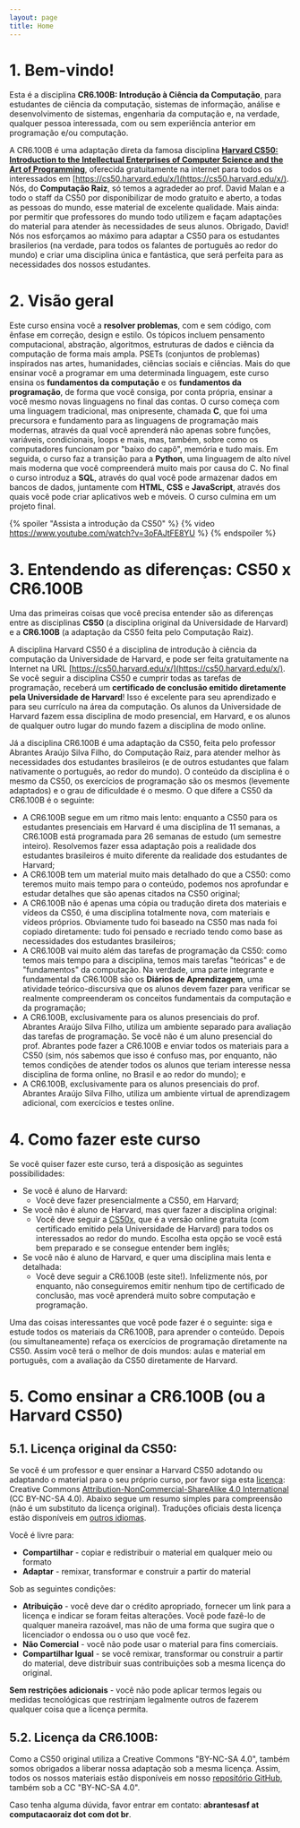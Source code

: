 ```yaml
---
layout: page
title: Home
---
```


# 1. Bem-vindo!
Esta é a disciplina **CR6.100B: Introdução à Ciência da Computação**, para
estudantes de ciência da computação, sistemas de informação, análise e
desenvolvimento de sistemas, engenharia da computação e, na verdade, qualquer
pessoa interessada, com ou sem experiência anterior em programação e/ou
computação.

A CR6.100B é uma adaptação direta da famosa disciplina [**Harvard CS50:
Introduction to the Intellectual Enterprises of Computer Science and the Art
of Programming**](https://cs50.harvard.edu/x/), oferecida gratuitamente na
internet para todos os interessados em
[https://cs50.harvard.edu/x/](https://cs50.harvard.edu/x/). Nós, do **Computação
Raiz**, só temos a agradeder ao prof. David Malan e a todo o staff da CS50 por
disponibilizar de modo gratuito e aberto, a todas as pessoas do mundo, esse
material de excelente qualidade. Mais ainda: por permitir que professores do
mundo todo utilizem e façam adaptações do material para atender às necessidades
de seus alunos. Obrigado, David! Nós nos esforçamos ao máximo para adaptar a
CS50 para os estudantes brasilerios (na verdade, para todos os falantes de
português ao redor do mundo) e criar uma disciplina única e fantástica, que será
perfeita para as necessidades dos nossos estudantes.

# 2. Visão geral
Este curso ensina você a **resolver problemas**, com e sem código, com ênfase em
correção, design e estilo. Os tópicos incluem pensamento computacional,
abstração, algoritmos, estruturas de dados e ciência da computação de forma mais
ampla. PSETs (conjuntos de problemas) inspirados nas artes, humanidades,
ciências sociais e ciências. Mais do que ensinar você a programar em uma
determinada linguagem, este curso ensina os **fundamentos da computação** e os
**fundamentos da programação**, de forma que você consiga, por conta própria,
ensinar a você mesmo novas linguagens no final das contas. O curso começa com
uma linguagem tradicional, mas onipresente, chamada **C**, que foi uma
precursora e fundamento para as linguagens de programação mais modernas, através
da qual você aprenderá não apenas sobre funções, variáveis, condicionais, loops
e mais, mas, também, sobre como os computadores funcionam por "baixo do capô",
memória e tudo mais. Em seguida, o curso faz a transição para a **Python**, uma
linguagem de alto nível mais moderna que você compreenderá muito mais por causa
do C. No final o curso introduz a **SQL**, através do qual você pode armazenar
dados em bancos de dados, juntamente com **HTML**, **CSS** e **JavaScript**,
através dos quais você pode criar aplicativos web e móveis. O curso culmina em
um projeto final.

{% spoiler "Assista a introdução da CS50" %}
{% video https://www.youtube.com/watch?v=3oFAJtFE8YU %}
{% endspoiler %}

# 3. Entendendo as diferenças: CS50 x CR6.100B
Uma das primeiras coisas que você precisa entender são as diferenças entre as
disciplinas **CS50** (a disciplina original da Universidade de Harvard) e a
**CR6.100B** (a adaptação da CS50 feita pelo Computação Raiz).

A disciplina Harvard CS50 é a disciplina de introdução à ciência da computação
da Universidade de Harvard, e pode ser feita gratuitamente na Internet na URL
[https://cs50.harvard.edu/x/](https://cs50.harvard.edu/x/). Se você seguir a
disciplina CS50 e cumprir todas as tarefas de programação, receberá um
**certificado de conclusão emitido diretamente pela Universidade de Harvard**!
Isso é excelente para seu aprendizado e para seu currículo na área da
computação. Os alunos da Universidade de Harvard fazem essa disciplina de modo
presencial, em Harvard, e os alunos de qualquer outro lugar do mundo fazem a
disciplina de modo online.

Já a disciplina CR6.100B é uma adaptação da CS50, feita pelo professor Abrantes
Araújo Silva Filho, do Computação Raiz, para atender melhor às necessidades dos
estudantes brasileiros (e de outros estudantes que falam nativamente o
português, ao redor do mundo). O conteúdo da disciplina é o mesmo da CS50, os
exercícios de programação são os mesmos (levemente adaptados) e o grau de
dificuldade é o mesmo. O que difere a CS50 da CR6.100B é o seguinte:

* A CR6.100B segue em um ritmo mais lento: enquanto a CS50 para os estudantes
  presenciais em Harvard é uma disciplina de 11 semanas, a CR6.100B está
  programada para 26 semanas de estudo (um semestre inteiro). Resolvemos fazer
  essa adaptação pois a realidade dos estudantes brasileiros é muito diferente
  da realidade dos estudantes de Harvard;
* A CR6.100B tem um material muito mais detalhado do que a CS50: como teremos
  muito mais tempo para o conteúdo, podemos nos aprofundar e estudar detalhes
  que são apenas citados na CS50 original;
* A CR6.100B não é apenas uma cópia ou tradução direta dos materiais e vídeos da
  CS50, é uma disciplina totalmente nova, com materiais e vídeos
  próprios. Obviamente tudo foi baseado na CS50 mas nada foi copiado
  diretamente: tudo foi pensado e recriado tendo como base as necessidades dos
  estudantes brasileiros;
* A CR6.100B vai muito além das tarefas de programação da CS50: como temos mais
  tempo para a disciplina, temos mais tarefas "teóricas" e de "fundamentos" da
  computação. Na verdade, uma parte integrante e fundamental da CR6.100B são os
  **Diários de Aprendizagem**, uma atividade teórico-discursiva que os alunos
  devem fazer para verificar se realmente compreenderam os conceitos
  fundamentais da computação e da programação;
* A CR6.100B, exclusivamente para os alunos presenciais do prof. Abrantes Araújo
  Silva Filho, utiliza um ambiente separado para avaliação das tarefas de
  programação. Se você não é um aluno presencial do prof. Abrantes pode fazer a
  CR6.100B e enviar todos os materiais para a CS50 (sim, nós sabemos que isso é
  confuso mas, por enquanto, não temos condições de atender todos os alunos que
  teriam interesse nessa disciplina de forma online, no Brasil e ao redor do
  mundo); e
* A CR6.100B, exclusivamente para os alunos presenciais do prof. Abrantes Araújo
  Silva Filho, utiliza um ambiente virtual de aprendizagem adicional, com
  exercícios e testes online.

# 4. Como fazer este curso
Se você quiser fazer este curso, terá a disposição as seguintes possibilidades:

* Se você é aluno de Harvard:
  * Você deve fazer presencialmente a CS50, em Harvard;
* Se você não é aluno de Harvard, mas quer fazer a disciplina original:
  * Você deve seguir a [CS50x](https://cs50.harvard.edu/x/), que é a versão
    online gratuita (com certificado emitido pela Universidade de Harvard) para
    todos os interessados ao redor do mundo. Escolha esta opção se você está bem
    preparado e se consegue entender bem inglês;
* Se você não é aluno de Harvard, e quer uma disciplina mais lenta e detalhada:
  * Você deve seguir a CR6.100B (este site!). Infelizmente nós, por enquanto,
    não conseguiremos emitir nenhum tipo de certificado de conclusão, mas você
    aprenderá muito sobre computação e programação.

Uma das coisas interessantes que você pode fazer é o seguinte: siga e estude
todos os materiais da CR6.100B, para aprender o conteúdo. Depois (ou
simultaneamente) refaça os exercícios de programação diretamente na CS50. Assim
você terá o melhor de dois mundos: aulas e material em português, com a
avaliação da CS50 diretamente de Harvard.

# 5. Como ensinar a CR6.100B (ou a Harvard CS50)
## 5.1. Licença original da CS50:
Se você é um professor e quer ensinar a Harvard CS50 adotando ou adaptando o
material para o seu próprio curso, por favor siga esta
[licença](https://cs50.harvard.edu/x/2023/license/): Creative Commons
[Attribution-NonCommercial-ShareAlike 4.0
International](https://creativecommons.org/licenses/by-nc-sa/4.0/) (CC BY-NC-SA
4.0). Abaixo segue um resumo simples para compreensão (não é um substituto da
licença original). Traduções oficiais desta licença estão disponíveis em [outros
idiomas](https://creativecommons.org/licenses/by-nc-sa/4.0/legalcode#languages).

Você é livre para:
* **Compartilhar** - copiar e redistribuir o material em qualquer meio ou
  formato
* **Adaptar** - remixar, transformar e construir a partir do material

Sob as seguintes condições:
* **Atribuição** - você deve dar o crédito apropriado, fornecer um link para a
  licença e indicar se foram feitas alterações. Você pode fazê-lo de qualquer
  maneira razoável, mas não de uma forma que sugira que o licenciador o endossa
  ou o uso que você fez.
* **Não Comercial** - você não pode usar o material para fins comerciais.
* **Compartilhar Igual** - se você remixar, transformar ou construir a partir do
  material, deve distribuir suas contribuições sob a mesma licença do original.

**Sem restrições adicionais** - você não pode aplicar termos legais ou medidas
tecnológicas que restrinjam legalmente outros de fazerem qualquer coisa que a
licença permita.

## 5.2. Licença da CR6.100B:
Como a CS50 original utiliza a Creative Commons "BY-NC-SA 4.0", também somos
obrigados a liberar nossa adaptação sob a mesma licença. Assim, todos os nossos
materiais estão disponíveis em nosso [repositório
GitHub](https://github.com/computacaoraiz/cs50x_pt-br), também sob a CC
"BY-NC-SA 4.0".

Caso tenha alguma dúvida, favor entrar em contato: **abrantesasf at
computacaoraiz dot com dot br**.
